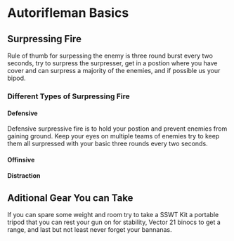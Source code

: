 # Autorifleman Basics

## Surpressing Fire
Rule of thumb for surpessing the enemy is three round burst every two seconds, try to surpress the surpresser, get in a postion where you have cover and can surpress a majority of the enemies, and if possible us your bipod.

### Different Types of Surpressing Fire

#### Defensive
Defensive surpressive fire is to hold your postion and prevent enemies from gaining ground. Keep your eyes on multiple teams of enemies try to keep them all surpressed with your basic three rounds every two seconds.

#### Offinsive

#### Distraction

## Aditional Gear You can Take
If you can spare some weight and room try to take a SSWT Kit a portable tripod that you can rest your gun on for stability, Vector 21 binocs to get a range, and last but not least never forget your bannanas.